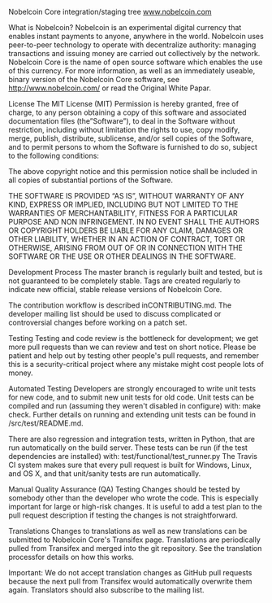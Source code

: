 Nobelcoin Core integration/staging tree
www.nobelcoin.com

What is Nobelcoin?
Nobelcoin is an experimental digital currency that enables instant payments to anyone, anywhere in the world. Nobelcoin uses peer-to-peer technology to operate with decentralize authority: managing transactions and issuing money are carried out collectively by the network. Nobelcoin Core is the name of open source software which enables the use of this currency.
For more information, as well as an immediately useable, binary version of the Nobelcoin Core software, see http://www.nobelcoin.com/ or read the Original White Papar.

License
The MIT License (MIT)
Permission is hereby granted, free of charge, to any person obtaining a copy of this software and associated documentation files (the”Software”), to deal in the Software without restriction, including without limitation the rights to use, copy modify, merge, publish, distribute, sublicense, and/or sell copies of the Software, and to permit persons to whom the Software is furnished to do so, subject to the following conditions:

The above copyright notice and this permission notice shall be included in all copies of substantial portions of the Software.

THE SOFTWARE IS PROVIDED “AS IS”, WITHOUT WARRANTY OF ANY KIND, EXPRESS OR IMPLIED, INCLUDING BUT NOT LIMITED TO THE WARRANTIES OF MERCHANTABILITY, FITNESS FOR A PARTICULAR PURPOSE AND NON INFRINGEMENT. IN NO EVENT SHALL THE AUTHORS OR COPYRIGHT HOLDERS BE LIABLE FOR ANY CLAIM, DAMAGES OR OTHER LIABILITY, WHETHER IN AN ACTION OF CONTRACT, TORT OR OTHERWISE, ARISING FROM OUT OF OR IN CONNECTION WITH THE SOFTWARE OR THE USE OR OTHER DEALINGS IN THE SOFTWARE.

Development Process
The master branch is regularly built and tested, but is not guaranteed to be completely stable. Tags are created regularly to indicate new official, stable release versions of Nobelcoin Core.

The contribution workflow is described inCONTRIBUTING.md.
The developer mailing list should be used to discuss complicated or controversial changes before working on a patch set.

Testing
Testing and code review is the bottleneck for development; we get more pull requests than we can review and test on short notice. Please be patient and help out by testing other people's pull requests, and remember this is a security-critical project where any mistake might cost people lots of money.

Automated Testing
Developers are strongly encouraged to write unit tests for new code, and to submit new unit tests for old code. Unit tests can be compiled and run (assuming they weren't disabled in configure) with: make check. Further details on running and extending unit tests can be found in /src/test/README.md.

There are also regression and integration tests, written in Python, that are run automatically on the build server. These tests can be run (if the test dependencies are installed) with: test/functional/test_runner.py
The Travis CI system makes sure that every pull request is built for Windows, Linux, and OS X, and that unit/sanity tests are run automatically.

Manual Quality Assurance (QA) Testing
Changes should be tested by somebody other than the developer who wrote the code. This is especially important for large or high-risk changes. It is useful to add a test plan to the pull request description if testing the changes is not straightforward.

Translations
Changes to translations as well as new translations can be submitted to Nobelcoin Core's Transifex page.
Translations are periodically pulled from Transifex and merged into the git repository. See the translation processfor details on how this works.

Important: We do not accept translation changes as GitHub pull requests because the next pull from Transifex would automatically overwrite them again.
Translators should also subscribe to the mailing list.

